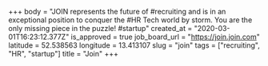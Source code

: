 +++
body = "JOIN represents the future of #recruiting and is in an exceptional position to conquer the #HR Tech world by storm. You are the only missing piece in the puzzle! #startup"
created_at = "2020-03-01T16:23:12.377Z"
is_approved = true
job_board_url = "https://join.join.com"
latitude = 52.538563
longitude = 13.413107
slug = "join"
tags = ["recruiting", "HR", "startup"]
title = "Join"
+++
